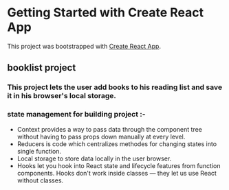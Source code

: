 # Getting Started with Create React App

This project was bootstrapped with [Create React App](https://github.com/facebook/create-react-app).

## booklist project

### This project lets the user add books to his reading list and save it in his browser's local storage.

### state management for building project :-

- Context provides a way to pass data through the component tree without having to pass props down manually at every level.
- Reducers is code which centralizes methodes for changing states into single function.
- Local storage to store data locally in the user browser.
- Hooks let you hook into React state and lifecycle features from function components. Hooks don't work inside classes — they let us use React without classes.
